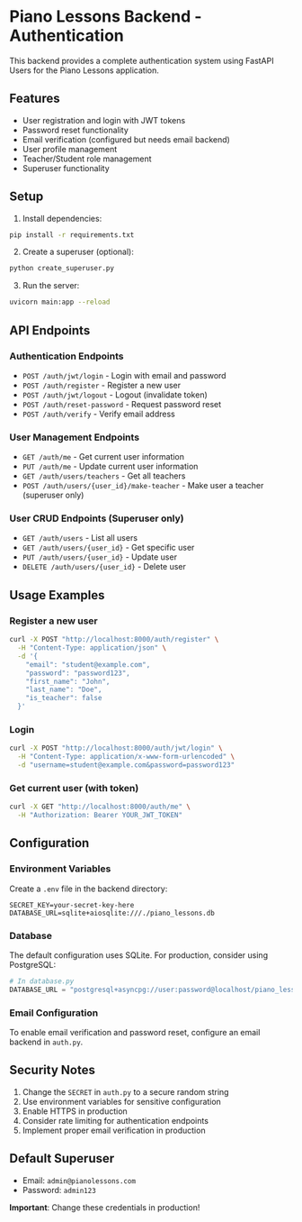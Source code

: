 # Piano Lessons Backend - Authentication

This backend provides a complete authentication system using FastAPI Users for the Piano Lessons application.

## Features

- User registration and login with JWT tokens
- Password reset functionality
- Email verification (configured but needs email backend)
- User profile management
- Teacher/Student role management
- Superuser functionality

## Setup

1. Install dependencies:
```bash
pip install -r requirements.txt
```

2. Create a superuser (optional):
```bash
python create_superuser.py
```

3. Run the server:
```bash
uvicorn main:app --reload
```

## API Endpoints

### Authentication Endpoints

- `POST /auth/jwt/login` - Login with email and password
- `POST /auth/register` - Register a new user
- `POST /auth/jwt/logout` - Logout (invalidate token)
- `POST /auth/reset-password` - Request password reset
- `POST /auth/verify` - Verify email address

### User Management Endpoints

- `GET /auth/me` - Get current user information
- `PUT /auth/me` - Update current user information
- `GET /auth/users/teachers` - Get all teachers
- `POST /auth/users/{user_id}/make-teacher` - Make user a teacher (superuser only)

### User CRUD Endpoints (Superuser only)

- `GET /auth/users` - List all users
- `GET /auth/users/{user_id}` - Get specific user
- `PUT /auth/users/{user_id}` - Update user
- `DELETE /auth/users/{user_id}` - Delete user

## Usage Examples

### Register a new user
```bash
curl -X POST "http://localhost:8000/auth/register" \
  -H "Content-Type: application/json" \
  -d '{
    "email": "student@example.com",
    "password": "password123",
    "first_name": "John",
    "last_name": "Doe",
    "is_teacher": false
  }'
```

### Login
```bash
curl -X POST "http://localhost:8000/auth/jwt/login" \
  -H "Content-Type: application/x-www-form-urlencoded" \
  -d "username=student@example.com&password=password123"
```

### Get current user (with token)
```bash
curl -X GET "http://localhost:8000/auth/me" \
  -H "Authorization: Bearer YOUR_JWT_TOKEN"
```

## Configuration

### Environment Variables
Create a `.env` file in the backend directory:

```env
SECRET_KEY=your-secret-key-here
DATABASE_URL=sqlite+aiosqlite:///./piano_lessons.db
```

### Database
The default configuration uses SQLite. For production, consider using PostgreSQL:

```python
# In database.py
DATABASE_URL = "postgresql+asyncpg://user:password@localhost/piano_lessons"
```

### Email Configuration
To enable email verification and password reset, configure an email backend in `auth.py`.

## Security Notes

1. Change the `SECRET` in `auth.py` to a secure random string
2. Use environment variables for sensitive configuration
3. Enable HTTPS in production
4. Consider rate limiting for authentication endpoints
5. Implement proper email verification in production

## Default Superuser

- Email: `admin@pianolessons.com`
- Password: `admin123`

**Important**: Change these credentials in production! 